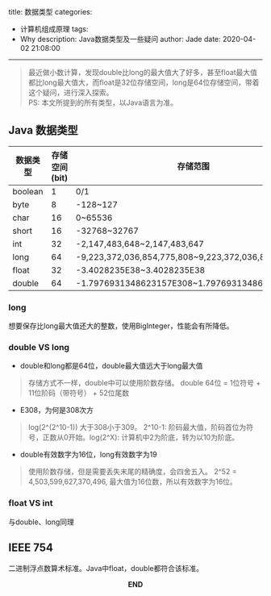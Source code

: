 title: 数据类型
categories:
  - 计算机组成原理
tags:
  - Why
description: Java数据类型及一些疑问
author: Jade
date: 2020-04-02 21:08:00
---
  
> 最近做小数计算，发现double比long的最大值大了好多，甚至float最大值都比long最大值大，而float是32位存储空间，long是64位存储空间，带着这个疑问，进行深入探索。  
> PS: 本文所提到的所有类型，以Java语言为准。

## Java 数据类型

|数据类型|存储空间(bit)|存储范围|
|-|-|-|
|boolean|1|0/1|
|byte|8|-128~127|
|char|16|0~65536|
|short|16|-32768~32767|
|int|32|-2,147,483,648~2,147,483,647|
|long|64|-9,223,372,036,854,775,808~9,223,372,036,854,775,807|
|float|32|-3.4028235E38~3.4028235E38|
|double|64|-1.7976931348623157E308~1.7976931348623157E308|

### long
想要保存比long最大值还大的整数，使用BigInteger，性能会有所降低。

### double VS long
- double和long都是64位，double最大值远大于long最大值
> 存储方式不一样，double中可以使用阶数存储。
> double 64位 = 1位符号 + 11位阶码（带符号） + 52位尾数
- E308，为何是308次方
> log(2^(2^10-1)) 大于308小于309。 2^10-1: 阶码最大值，阶码首位为符号，正数从0开始。log(2^X): 计算机中2为阶底，转为以10为阶底。
- double有效数字为16位，long有效数字为19
> 使用阶数存储，但是需要丢失末尾的精确度，会四舍五入。
> 2^52 = 4,503,599,627,370,496, 最大值为16位数，所以有效数字为16位。

### float VS int
与double、long同理

## IEEE 754
二进制浮点数算术标准。Java中float，double都符合该标准。

<p style="text-align: center"><strong>END</strong></p>